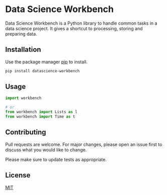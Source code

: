 # Data Science Workbench

Data Science Workbench is a Python library to handle common tasks in a data science project.
It gives a shortcut to processing, storing and preparing data.

## Installation

Use the package manager [pip](https://pip.pypa.io/en/stable/) to install.

```bash
pip install datascience-workbench
```

## Usage

```python
import workbench

# or 
from workbench import Lists as l
from workbench import Time as t
```

<!-- # [TODO: ADD EXAMPLE] -->

## Contributing
Pull requests are welcome. For major changes, please open an issue first to discuss what you would like to change.

Please make sure to update tests as appropriate.

## License
[MIT](https://choosealicense.com/licenses/mit/)